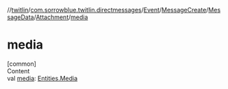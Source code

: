 //[twitlin](../../../../../index.md)/[com.sorrowblue.twitlin.directmessages](../../../../index.md)/[Event](../../../index.md)/[MessageCreate](../../index.md)/[MessageData](../index.md)/[Attachment](index.md)/[media](media.md)



# media  
[common]  
Content  
val [media](media.md): [Entities.Media](../../../../../com.sorrowblue.twitlin.objects/-entities/-media/index.md)  



